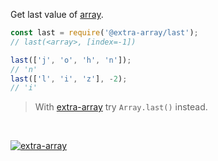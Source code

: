 Get last value of [array].

```javascript
const last = require('@extra-array/last');
// last(<array>, [index=-1])

last(['j', 'o', 'h', 'n']);
// 'n'
last(['l', 'i', 'z'], -2);
// 'i'
```
> With [extra-array] try `Array.last()` instead.
<br>


[![extra-array](https://i.imgur.com/nwyrmkW.jpg)](https://www.npmjs.com/package/extra-array)

[extra-array]: https://www.npmjs.com/package/extra-array
[array]: https://developer.mozilla.org/en-US/docs/Web/JavaScript/Guide/Indexed_collections
